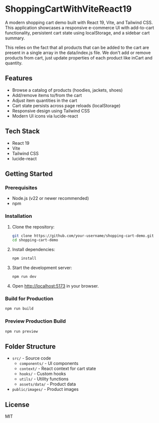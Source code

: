# ShoppingCartWithViteReact19

A modern shopping cart demo built with React 19, Vite, and Tailwind CSS. This application showcases a responsive e-commerce UI with add-to-cart functionality, persistent cart state using localStorage, and a sidebar cart summary.

This relies on the fact that all products that can be added to the cart are present in a single array in the data/index.js file.
We don't add or remove products from cart, just update properties of each product like inCart and quantity.

## Features

- Browse a catalog of products (hoodies, jackets, shoes)
- Add/remove items to/from the cart
- Adjust item quantities in the cart
- Cart state persists across page reloads (localStorage)
- Responsive design using Tailwind CSS
- Modern UI icons via lucide-react

## Tech Stack

- React 19
- Vite
- Tailwind CSS
- lucide-react

## Getting Started

### Prerequisites

- Node.js (v22 or newer recommended)
- npm

### Installation

1. Clone the repository:
   ```sh
   git clone https://github.com/your-username/shopping-cart-demo.git
   cd shopping-cart-demo
   ```

2. Install dependencies:
   ```sh
   npm install
   ```

3. Start the development server:
   ```sh
   npm run dev
   ```

4. Open [http://localhost:5173](http://localhost:5173) in your browser.

### Build for Production

```sh
npm run build
```

### Preview Production Build

```sh
npm run preview
```

## Folder Structure

- `src/` - Source code
  - `components/` - UI components
  - `context/` - React context for cart state
  - `hooks/` - Custom hooks
  - `utils/` - Utility functions
  - `assets/data/` - Product data
- `public/images/` - Product images

## License

MIT

